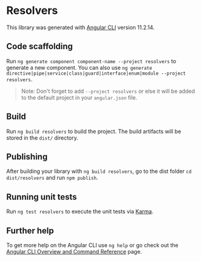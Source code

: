 # Resolvers

This library was generated with [Angular CLI](https://github.com/angular/angular-cli) version 11.2.14.

## Code scaffolding

Run `ng generate component component-name --project resolvers` to generate a new component. You can also use `ng generate directive|pipe|service|class|guard|interface|enum|module --project resolvers`.
> Note: Don't forget to add `--project resolvers` or else it will be added to the default project in your `angular.json` file. 

## Build

Run `ng build resolvers` to build the project. The build artifacts will be stored in the `dist/` directory.

## Publishing

After building your library with `ng build resolvers`, go to the dist folder `cd dist/resolvers` and run `npm publish`.

## Running unit tests

Run `ng test resolvers` to execute the unit tests via [Karma](https://karma-runner.github.io).

## Further help

To get more help on the Angular CLI use `ng help` or go check out the [Angular CLI Overview and Command Reference](https://angular.io/cli) page.
